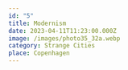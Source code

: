 ```yaml
---
id: "5"
title: Modernism
date: 2023-04-11T11:23:00.000Z
image: /images/photo35_32a.webp
category: Strange Cities
place: Copenhagen
---
```

